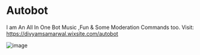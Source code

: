 # Autobot
I am An All In One Bot Music ,Fun & Some Moderation Commands too.
Visit:  
https://divyamsamarwal.wixsite.com/autobot


![image](https://user-images.githubusercontent.com/72195951/147406512-f67bb262-7009-4696-b8de-c479b48f3815.png)
